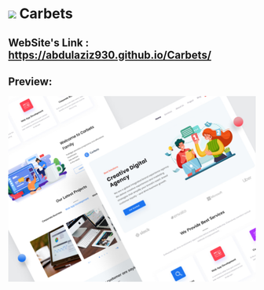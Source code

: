 # <img src="./assets/images/main-logo.svg" /> Carbets

## WebSite's Link : https://abdulaziz930.github.io/Carbets/

## Preview:

<img src="./assets/images/preview.jpg"/>
